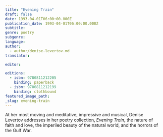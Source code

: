 ```yaml
---
title: "Evening Train"
draft: false
date: 1993-04-01T06:00:00.000Z
publication_date: 1993-04-01T06:00:00.000Z
subtitle:
genre: poetry
subgenre:
language:
author:
  - author/denise-levertov.md
translator:

editor:

editions:
  - isbn: 9780811212205
    binding: paperback
  - isbn: 9780811212199
    binding: clothbound
featured_image_path:
_slug: evening-train
---
```


At her most moving and meditative, impressive and musical, Denise Levertov addresses in her poetry collection, _Evening Train_, the nature of faith and love, the imperiled beauty of the natural world, and the horrors of the Gulf War.

